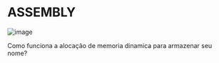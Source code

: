 # ASSEMBLY


![image](https://github.com/IanSiqueira/ASSEMBLY/assets/101524235/a9e0eb98-3964-4550-a806-805183d5b1ea)

Como funciona a alocação de memoria dinamica para armazenar seu nome?
